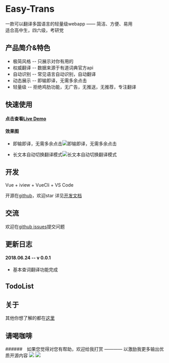 # Easy-Trans
一款可以翻译多国语言的轻量级webapp —— 简洁、方便、易用    
适合高中生，四六级，考研党  


## 产品简介&特色  
* 极简风格 -- 只展示对你有用的  
* 权威翻译 -- 数据来源于有道词典官方api  
* 自动识别 -- 常见语言自动识别，自动翻译  
* 动态展示 -- 即输即译，无需多余点击
* 轻量级 -- 拒绝鸡肋功能，无广告，无推送，无推荐，专注翻译  
    
## 快速使用  
#### 点击查看[Live Demo](https://niuyi1017.github.io/Easy-Trans)   

#### 效果图  
* 即输即译，无需多余点击![即输即译，无需多余点击](http://p7kyjkmgh.bkt.clouddn.com/8ede00a9ly1fsmm2lcx0tg20gn0ihjx2.gif)   
  
* 长文本自动切换翻译模式![长文本自动切换翻译模式](http://p7kyjkmgh.bkt.clouddn.com/8ede00a9ly1fsmm2rc55bg20gn0ihq8i.gif)  
  
## 开发  
Vue + iview + VueCli + VS Code  

开源在[github](https://github.com/niuyi1017/Easy-Trans)，欢迎star
详见[开发文档]()  
## 交流   
欢迎在[github issues](https://github.com/niuyi1017/Easy-Trans/issues)提交问题  


## 更新日志 
#### 2018.06.24 -- v 0.0.1
* 基本查词翻译功能完成

## TodoList

## 关于
其他你想了解的都在[这里]()  

## 请喝咖啡  
######　如果您觉得对您有帮助，欢迎给我打赏 ———— 以激励我更多输出优质开源内容
![](http://p7kyjkmgh.bkt.clouddn.com/1532353718843.jpg)
![](http://p7kyjkmgh.bkt.clouddn.com/mm_facetoface_collect_qrcode_1532353696216.png)